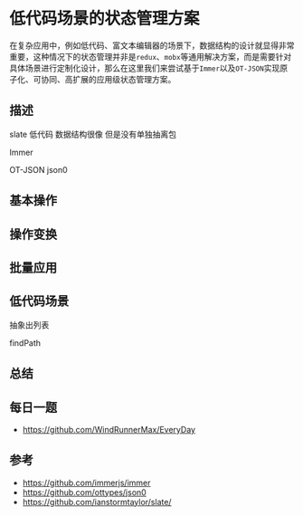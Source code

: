 # 低代码场景的状态管理方案
在复杂应用中，例如低代码、富文本编辑器的场景下，数据结构的设计就显得非常重要，这种情况下的状态管理并非是`redux`、`mobx`等通用解决方案，而是需要针对具体场景进行定制化设计，那么在这里我们来尝试基于`Immer`以及`OT-JSON`实现原子化、可协同、高扩展的应用级状态管理方案。


## 描述
slate 低代码 数据结构很像 但是没有单独抽离包

Immer

OT-JSON json0

## 基本操作

## 操作变换

## 批量应用

## 低代码场景
抽象出列表

findPath

## 总结


## 每日一题

- <https://github.com/WindRunnerMax/EveryDay>

## 参考

- <https://github.com/immerjs/immer>
- <https://github.com/ottypes/json0>
- <https://github.com/ianstormtaylor/slate/>

